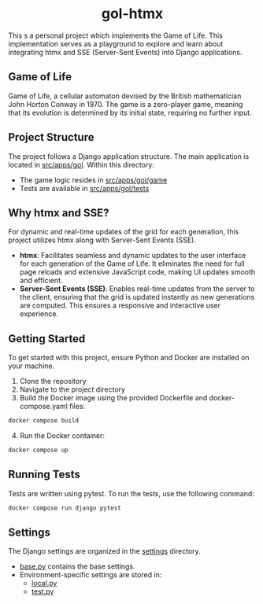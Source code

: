 <h1 style="text-align: center;">gol-htmx</h1>

This s a personal project which implements the Game of Life. This implementation serves as a playground to explore and learn about integrating htmx and SSE (Server-Sent Events) into Django applications.

## Game of Life

Game of Life, a cellular automaton devised by the British mathematician John Horton Conway in 1970. The game is a zero-player game, meaning that its evolution is determined by its initial state, requiring no further input.

## Project Structure

The project follows a Django application structure. The main application is located in [src/apps/gol](/src/apps/gol). Within this directory:

- The game logic resides in [src/apps/gol/game](/src/apps/gol/game)
- Tests are available in [src/apps/gol/tests](/src/apps/gol/tests)

## Why htmx and SSE?

For dynamic and real-time updates of the grid for each generation, this project utilizes htmx along with Server-Sent Events (SSE).

- **htmx**: Facilitates seamless and dynamic updates to the user interface for each generation of the Game of Life. It eliminates the need for full page reloads and extensive JavaScript code, making UI updates smooth and efficient.
- **Server-Sent Events (SSE)**: Enables real-time updates from the server to the client, ensuring that the grid is updated instantly as new generations are computed. This ensures a responsive and interactive user experience.

## Getting Started

To get started with this project, ensure Python and Docker are installed on your machine.

1. Clone the repository
2. Navigate to the project directory
3. Build the Docker image using the provided Dockerfile and docker-compose.yaml files:

```sh
docker compose build
```

4. Run the Docker container:

```sh
docker compose up
```

## Running Tests

Tests are written using pytest. To run the tests, use the following command:

```sh
docker compose run django pytest
```

## Settings

The Django settings are organized in the [settings](/src/gol_htmx/settings) directory.

- [base.py](/src/gol_htmx/settings/base.py) contains the base settings.
- Environment-specific settings are stored in:
  - [local.py](/src/gol_htmx/settings/local.py)
  - [test.py](/src/gol_htmx/settings/test.py)
